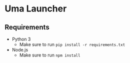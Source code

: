 # Uma Launcher

## Requirements
- Python 3
  - Make sure to run `pip install -r requirements.txt`
- Node.js
  - Make sure to run `npm install`